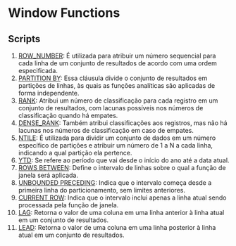# Window Functions

## Scripts
1. [ROW_NUMBER](01%20ROW_NUMBER.md): É utilizada para atribuir um número sequencial para cada linha de um conjunto de resultados de acordo com uma ordem especificada.
2. [PARTITION BY](02%20PARTITION%20BY.md): Essa cláusula divide o conjunto de resultados em partições de linhas, às quais as funções analíticas são aplicadas de forma independente.
3. [RANK](03%20RANK%20e%20DENSE_RANK.md): Atribui um número de classificação para cada registro em um conjunto de resultados, com lacunas possíveis nos números de classificação quando há empates.
4. [DENSE_RANK](03%20RANK%20e%20DENSE_RANK.md): Também atribui classificações aos registros, mas não há lacunas nos números de classificação em caso de empates.
5. [NTILE](04%20NTILE.md): É utilizada para dividir um conjunto de dados em um número específico de partições e atribuir um número de 1 a N a cada linha, indicando a qual partição ela pertence.
6. [YTD](07%20YTD.md): Se refere ao período que vai desde o início do ano até a data atual.
7. [ROWS BETWEEN](08%20ROWS%20BETWEEN,%20UNBOUNDED%20PRECEDING%20e%20CURRENT%20ROW.md): Define o intervalo de linhas sobre o qual a função de janela será aplicada.
8. [UNBOUNDED PRECEDING](08%20ROWS%20BETWEEN,%20UNBOUNDED%20PRECEDING%20e%20CURRENT%20ROW.md): Indica que o intervalo começa desde a primeira linha do particionamento, sem limites anteriores.
9. [CURRENT ROW](08%20ROWS%20BETWEEN,%20UNBOUNDED%20PRECEDING%20e%20CURRENT%20ROW.md): Indica que o intervalo inclui apenas a linha atual sendo processada pela função de janela.
10. [LAG](09%20LAG%20e%20LEAD.md): Retorna o valor de uma coluna em uma linha anterior à linha atual em um conjunto de resultados.
11. [LEAD](09%20LAG%20e%20LEAD.md): Retorna o valor de uma coluna em uma linha posterior à linha atual em um conjunto de resultados.
